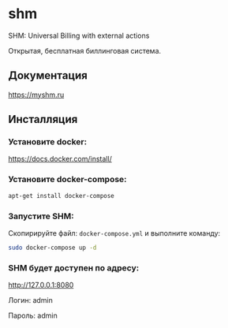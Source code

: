 # shm
SHM: Universal Billing with external actions

Открытая, бесплатная биллинговая система.

## Документация

https://myshm.ru

## Инсталляция

### Установите docker:

https://docs.docker.com/install/

### Установите docker-compose:

```bash
apt-get install docker-compose
```

### Запустите SHM:

Скопирируйте файл: `docker-compose.yml`
и выполните команду:

```bash
sudo docker-compose up -d
```

### SHM будет доступен по адресу:

http://127.0.0.1:8080

Логин: admin

Пароль: admin


